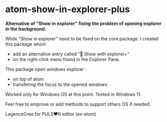 # atom-show-in-explorer-plus

**Alternative of "Show in explorer" fixing the problem of opening explorer in the background.**

While "Show in explorer" need to be fixed on the core package.
i created this package which 
- add an alternative entry called "📂 Show with explorer+"
- on the right-click menu found in the Explorer Pane.

This package open windows explorer :
- on top of atom
- transfering the focus to the opened windows

Worked only for Windows OS at this point.
Tested in Windows 11.

Feel free to emprove or add methods to support others OS if needed.

LagenceCree for PULS❤️R editor (ex-atom)
